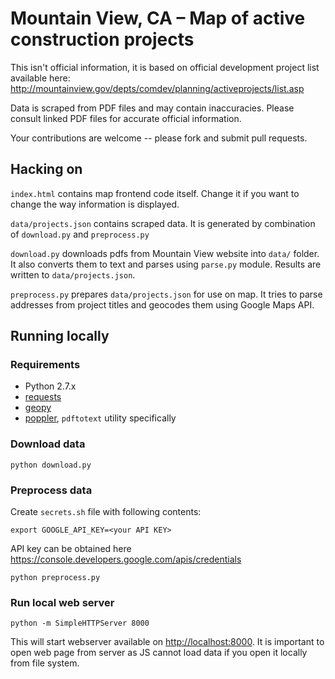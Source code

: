 # Mountain View, CA – Map of active construction projects

This isn't official information, it is based on official development project list available here:
http://mountainview.gov/depts/comdev/planning/activeprojects/list.asp

Data is scraped from PDF files and may contain inaccuracies. Please consult linked PDF files for accurate official information.

Your contributions are welcome -- please fork and submit pull requests.

## Hacking on

`index.html` contains map frontend code itself. Change it if you want to change the way information is displayed.

`data/projects.json` contains scraped data. It is generated by combination of `download.py` and `preprocess.py`

`download.py` downloads pdfs from Mountain View website into `data/` folder. It also converts them to text and parses using `parse.py` module. Results are written to `data/projects.json`.

`preprocess.py` prepares `data/projects.json` for use on map. It tries to parse addresses from project titles and geocodes them using Google Maps API.

## Running locally

### Requirements

- Python 2.7.x
- [requests](http://docs.python-requests.org/en/master/)
- [geopy](https://pypi.python.org/pypi/geopy)
- [poppler](https://poppler.freedesktop.org), `pdftotext` utility specifically

### Download data

```
python download.py
```

### Preprocess data

Create `secrets.sh` file with following contents:

```
export GOOGLE_API_KEY=<your API KEY>
```

API key can be obtained here https://console.developers.google.com/apis/credentials

```
python preprocess.py
```

### Run local web server

```
python -m SimpleHTTPServer 8000
```

This will start webserver available on [http://localhost:8000](http://localhost:8000). It is important to open web page from server as JS cannot load data if you open it locally from file system.


